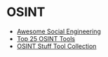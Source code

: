 # OSINT
- [Awesome Social Engineering](https://github.com/v2-dev/awesome-social-engineering)<br>
- [Top 25 OSINT Tools](https://securitytrails.com/blog/osint-tools)<br>
- [OSINT Stuff Tool Collection](https://github.com/cipher387/osint_stuff_tool_collection)<br>
